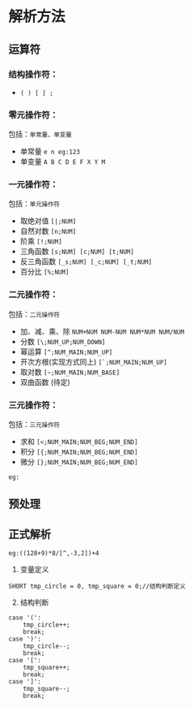 # 解析方法
## 运算符
### 结构操作符：
+ `( ) [ ] ;`

### 零元操作符：
包括：`单常量、单变量`
+ 单常量 `e n eg:123`
+ 单变量 `A B C D E F X Y M`

### 一元操作符：
包括：`单元操作符`
+ 取绝对值 `[|;NUM]`
+ 自然对数 `[n;NUM]`
+ 阶乘 `[!;NUM]`
+ 三角函数 `[s;NUM] [c;NUM] [t;NUM]`
+ 反三角函数 `[_s;NUM] [_c;NUM] [_t;NUM]`
+ 百分比 `[%;NUM]`

### 二元操作符：
包括：`二元操作符`
+ 加、减、乘、除 `NUM+NUM NUM-NUM NUM*NUM NUM/NUM`
+ 分数 `[\;NUM_UP;NUM_DOWN]`
+ 幂运算 `[^;NUM_MAIN;NUM_UP]`
+ 开次方根(实现方式同上) ```[`;NUM_MAIN;NUM_UP]```
+ 取对数 `[~;NUM_MAIN;NUM_BASE]`
+ 双曲函数 (待定)

### 三元操作符：
包括：`三元操作符`
+ 求和 `[<;NUM_MAIN;NUM_BEG;NUM_END]`
+ 积分 `[{;NUM_MAIN;NUM_BEG;NUM_END]`
+ 微分 `[};NUM_MAIN;NUM_BEG;NUM_END]`


`eg:`

## 预处理
## 正式解析
`eg:((128+9)*8/[^,-3,2])+4`
1. 变量定义 
```
SHORT tmp_circle = 0, tmp_square = 0;//结构判断定义
```
2. 结构判断 
```
case '(':
    tmp_circle++;
    break;
case ')':
    tmp_circle--;
    break;
case '[':
    tmp_square++;
    break;
case ']':
    tmp_square--;
    break;
```
